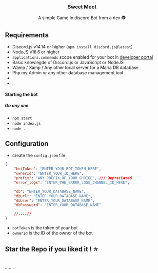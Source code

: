 <h3 align="center">Sweet Meet</h3>

<p align="center">
	  A simple Game in discord Bot from a dev 🕵️
</p>

## Requirements
- Discord.js v14.14 or higher (`npm install discord.js@latest`)
- NodeJS v16.6 or higher
- `applications.commands` scope enabled for your bot in [developer portal](https://discord.com/developers)
- Basic knowlegde of Discord.js or JavaScript or NodeJS
- Wamp / Xamp / Any other local server for a Maria DB database
- Php my Admin or any other database management tool
- 
- 
#### Starting the bot
##### Do any one
- `npm start`
- `node index.js`
- `node .`
## Configuration
- create the `config.json` file
```json
{
	"botToken": "ENTER_YOUR_BOT_TOKEN_HERE",
	"ownerId": "ENTER_YOUR_ID_HERE",
	"prefix": "ANY_PREFIX_OF_YOUR_CHOICE", /// Depreciated
	"error_logs": "ENTER_THE_ERROR_LOGS_CHANNEL_ID_HERE",

    "db": "ENTER_YOUR_DATABASE_NAME",
    "dbUrl": "ENTER_YOUR_DATABASE_NAME",
    "dbUser": "ENTER_YOUR_DATABASE_NAME",
    "dbPassword": "ENTER_YOUR_DATABASE_NAME"

    //....//
}
```
- `botToken` is the token of your bot
- `ownerId` is the ID of the owner of the bot
  

## Star the Repo if you liked it ! ⭐

## 
.......
